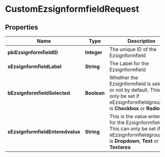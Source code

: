 

# CustomEzsignformfieldRequest

## Properties

Name | Type | Description | Notes
------------ | ------------- | ------------- | -------------
**pkiEzsignformfieldID** | **Integer** | The unique ID of the Ezsignformfield |  [optional]
**sEzsignformfieldLabel** | **String** | The Label for the Ezsignformfield |  [optional]
**bEzsignformfieldSelected** | **Boolean** | Whether the Ezsignformfield is selected or not by default.  This can only be set if eEzsignformfieldgroupType is **Checkbox** or **Radio** |  [optional]
**sEzsignformfieldEnteredvalue** | **String** | This is the value enterred for the Ezsignformfield  This can only be set if eEzsignformfieldgroupType is **Dropdown**, **Text** or **Textarea** |  [optional]




